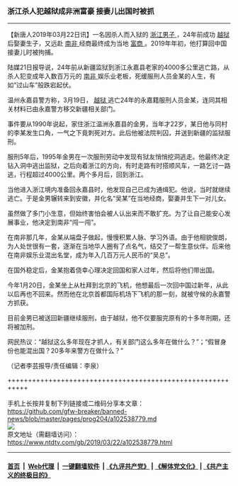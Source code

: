 ### 浙江杀人犯越狱成非洲富豪 接妻儿出国时被抓
------------------------

<div class="post_content" itemprop="articleBody">
 <p>
  【新唐人2019年03月22日讯】一名因杀人而入狱的
  <a href="https://www.ntdtv.com/gb/浙江男子.htm">
   浙江男子
  </a>
  ，24年前成功
  <a href="https://www.ntdtv.com/gb/越狱.htm">
   越狱
  </a>
  后娶妻生子，又远赴
  <a href="https://www.ntdtv.com/gb/南非.htm">
   南非
  </a>
  经商最终成为当地
  <a href="https://www.ntdtv.com/gb/富商.htm">
   富商
  </a>
  。2019年年初，他打算回中国接妻儿时被拘捕。
 </p>
 <p>
  陆媒21日报导说，24年前从新疆监狱到浙江永嘉县老家的4000多公里逃亡路，从杀人犯变成年入数百万元的
  <a href="https://www.ntdtv.com/gb/南非.htm">
   南非
  </a>
  娱乐业老板，死缓服刑人员金某的人生，有如“过山车”般跌宕起伏。
 </p>
 <p>
  温州永嘉县警方称，3月19日，
  <a href="https://www.ntdtv.com/gb/越狱.htm">
   越狱
  </a>
  逃亡24年的永嘉籍服刑人员金某，连同其相关材料已由永嘉警方移交新疆相关部门。
 </p>
 <p>
  事件要从1990年说起，家住浙江温洲永嘉县的金男，当年才22岁，某日他与同村的李某发生口角，一气之下竟刺死对方。此后他被法院判囚，并送到新疆的监狱服刑。
 </p>
 <p>
  服刑5年后，1995年金男在一次服刑劳动中发现有狱友悄悄挖洞逃走。他最终决定钻入洞中逃出监狱，之后向着浙江的方向，有时走路有时搭顺风车，一路乞讨一路逃，行程超过4000公里。两个多月后，回到浙江。
 </p>
 <p>
  当他进入浙江境内准备回永嘉县时，他发现自己已成为通缉犯。他说，当时就继续逃亡。于是金男辗转来到安徽，并化名“吴某”在当地经商，娶妻并生下一对儿女。
 </p>
 <p>
  虽然做了多门小生意，但始终害怕会被人认出来而不敢扩充。为了让自己能安心发展事业，他决定到南非“闯一闯”。
 </p>
 <p>
  在南非那几年，金某从端盘子做起，慢慢积累人脉、学习外语。由于他相貌俊朗，为人处世很有一套，逐渐在当地华人圈有了点名气，结交了一帮生意伙伴。后来他在南非娱乐业混出名堂，成为年入几百万元人民币的“吴总”。
 </p>
 <p>
  在国外稳定后，金某抱着侥幸心理决定回国和家人过年，然后将他们带出国。
 </p>
 <p>
  今年1月20日，金某坐上从杜拜到北京的飞机，他想最后一次回中国过新年，从此以后再也不回来。然而他在北京首都国际机场下飞机的那一刻，就被守候的永嘉警方抓获。
 </p>
 <p>
  目前金男已被送回新疆继续服刑，由于越狱，他不仅要服完原有的十多年刑期，还将被加刑。
 </p>
 <p>
  网民热议：“越狱这么多年现在才抓人，有关部门这么多年在做什么？”；“假冒身份也能混出国？20多年来警方在做什么？”
 </p>
 <p>
  （记者李芸报导/责任编辑：李泉）
 </p>
 <div class="single_ad">
 </div>
</div>

+++++++++++++++++++++++++++++++++++++++++++++++++++++++++++<br/><br/>
手机上长按并复制下列链接或二维码分享本文章：<br/>
https://github.com/gfw-breaker/banned-news/blob/master/pages/prog204/a102538779.md <br/>
<a href='https://github.com/gfw-breaker/banned-news/blob/master/pages/prog204/a102538779.md'><img src='https://github.com/gfw-breaker/banned-news/blob/master/pages/prog204/a102538779.md.png'/></a> <br/>
原文地址（需翻墙访问）：https://www.ntdtv.com/gb/2019/03/22/a102538779.html


------------------------
#### [首页](https://github.com/gfw-breaker/banned-news/blob/master/README.md) &nbsp;|&nbsp; [Web代理](https://github.com/labour-camp/helloworld) &nbsp;|&nbsp; [一键翻墙软件](https://github.com/gfw-breaker/nogfw/blob/master/README.md) &nbsp;| [《九评共产党》](https://github.com/gfw-breaker/9ping.md/blob/master/README.md#九评之一评共产党是什么) | [《解体党文化》](https://github.com/gfw-breaker/jtdwh.md/blob/master/README.md) | [《共产主义的终极目的》](https://github.com/gfw-breaker/gczydzjmd.md/blob/master/README.md)

